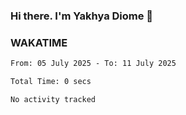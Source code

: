 ### Hi there. I'm Yakhya Diome 👋

### WAKATIME
<!--START_SECTION:waka-->

```txt
From: 05 July 2025 - To: 11 July 2025

Total Time: 0 secs

No activity tracked
```

<!--END_SECTION:waka-->
